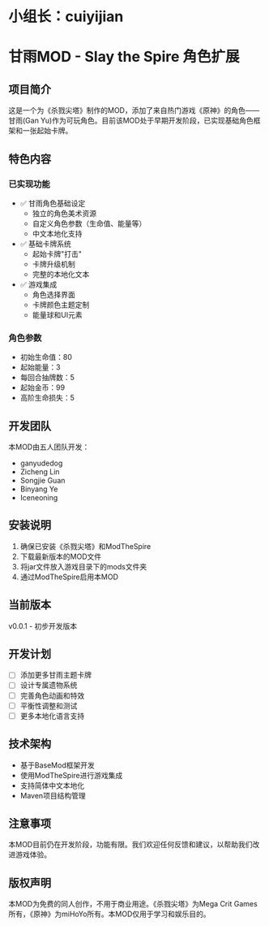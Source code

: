 # 小组长：cuiyijian
# 甘雨MOD - Slay the Spire 角色扩展

## 项目简介

这是一个为《杀戮尖塔》制作的MOD，添加了来自热门游戏《原神》的角色——甘雨(Gan Yu)作为可玩角色。目前该MOD处于早期开发阶段，已实现基础角色框架和一张起始卡牌。

## 特色内容

### 已实现功能
- ✅ 甘雨角色基础设定
  - 独立的角色美术资源
  - 自定义角色参数（生命值、能量等）
  - 中文本地化支持
- ✅ 基础卡牌系统
  - 起始卡牌"打击"
  - 卡牌升级机制
  - 完整的本地化文本
- ✅ 游戏集成
  - 角色选择界面
  - 卡牌颜色主题定制
  - 能量球和UI元素

### 角色参数
- 初始生命值：80
- 起始能量：3
- 每回合抽牌数：5
- 起始金币：99
- 高阶生命损失：5

## 开发团队

本MOD由五人团队开发：
- ganyudedog
- Zicheng Lin
- Songjie Guan
- Binyang Ye
- Iceneoning

## 安装说明

1. 确保已安装《杀戮尖塔》和ModTheSpire
2. 下载最新版本的MOD文件
3. 将jar文件放入游戏目录下的mods文件夹
4. 通过ModTheSpire启用本MOD

## 当前版本

v0.0.1 - 初步开发版本

## 开发计划

- [ ] 添加更多甘雨主题卡牌
- [ ] 设计专属遗物系统
- [ ] 完善角色动画和特效
- [ ] 平衡性调整和测试
- [ ] 更多本地化语言支持

## 技术架构

- 基于BaseMod框架开发
- 使用ModTheSpire进行游戏集成
- 支持简体中文本地化
- Maven项目结构管理

## 注意事项

本MOD目前仍在开发阶段，功能有限。我们欢迎任何反馈和建议，以帮助我们改进游戏体验。

## 版权声明

本MOD为免费的同人创作，不用于商业用途。《杀戮尖塔》为Mega Crit Games所有，《原神》为miHoYo所有。本MOD仅用于学习和娱乐目的。
